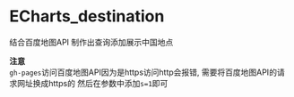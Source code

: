 # ECharts_destination

结合百度地图API 制作出查询添加展示中国地点

**注意**  
`gh-pages`访问百度地图API因为是https访问http会报错, 需要将百度地图API的请求网址换成https的 然后在参数中添加`s=1`即可  